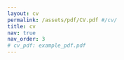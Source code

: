```yaml
---
layout: cv
permalink: /assets/pdf/CV.pdf #/cv/
title: cv
nav: true
nav_order: 3
# cv_pdf: example_pdf.pdf
---
```

